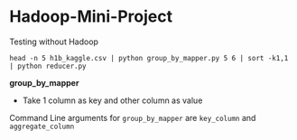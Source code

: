 # Hadoop-Mini-Project


Testing without Hadoop

```head -n 5 h1b_kaggle.csv | python group_by_mapper.py 5 6 | sort -k1,1 | python reducer.py```


**group_by_mapper** 

- Take 1 column as key and other column as value

Command Line arguments for ```group_by_mapper``` are ```key_column``` and ```aggregate_column```

